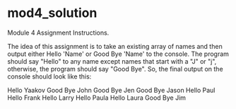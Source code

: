 # mod4_solution

 Module 4 Assignment Instructions.

 The idea of this assignment is to take an existing array of names
 and then output either Hello 'Name' or Good Bye 'Name' to the console.
 The program should say "Hello" to any name except names that start with a "J"
  or "j", otherwise, the program should say "Good Bye". So, the final output
 on the console should look like this:
 
Hello Yaakov
Good Bye John
Good Bye Jen
Good Bye Jason
Hello Paul
Hello Frank
Hello Larry
Hello Paula
Hello Laura
Good Bye Jim
